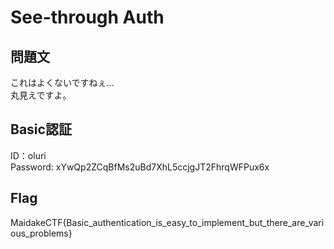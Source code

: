 # See-through Auth

## 問題文
これはよくないですねぇ...  
丸見えですよ。

## Basic認証
ID：oluri  
Password: xYwQp2ZCqBfMs2uBd7XhL5ccjgJT2FhrqWFPux6x  

## Flag
MaidakeCTF{Basic_authentication_is_easy_to_implement_but_there_are_various_problems}
